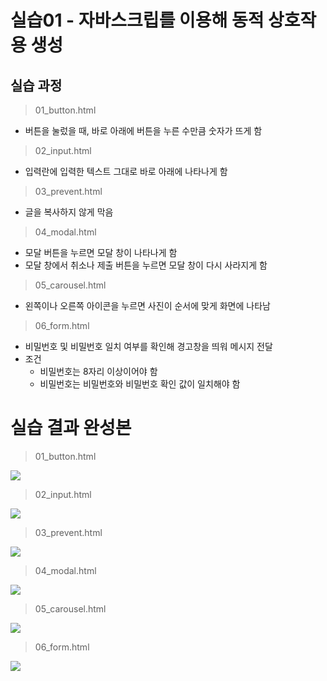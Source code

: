 # 실습01 - 자바스크립를 이용해 동적 상호작용 생성

## 실습 과정
> 01_button.html

- 버튼을 눌렀을 때, 바로 아래에 버튼을 누른 수만큼 숫자가 뜨게 함

> 02_input.html

- 입력란에 입력한 텍스트 그대로 바로 아래에 나타나게 함

> 03_prevent.html

- 글을 복사하지 않게 막음

> 04_modal.html

- 모달 버튼을 누르면 모달 창이 나타나게 함
- 모달 창에서 취소나 제출 버튼을 누르면 모달 창이 다시 사라지게 함

> 05_carousel.html

- 왼쪽이나 오른쪽 아이콘을 누르면 사진이 순서에 맞게 화면에 나타남

> 06_form.html

- 비밀번호 및 비밀번호 일치 여부를 확인해 경고창을 띄워 메시지 전달
- 조건
  - 비밀번호는 8자리 이상이어야 함
  - 비밀번호는 비밀번호와 비밀번호 확인 값이 일치해야 함



# 실습 결과 완성본

> 01_button.html

![](../../gif/button_animation.gif)

> 02_input.html

![](../../gif/input_animation.gif)

> 03_prevent.html

![](../../gif/prevent_animation.gif)

> 04_modal.html

![](../../gif/modal_animation.gif)

> 05_carousel.html

![](../../gif/carousel_animation.gif)

> 06_form.html

![](../../gif/form_animation.gif)